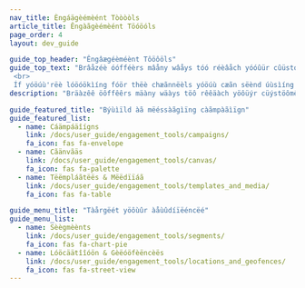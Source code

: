 ```yaml
---
nav_title: Èngáägèémèént Tòòòòls
article_title: Êngàãgèémèént Töóöóls
page_order: 4
layout: dev_guide

guide_top_header: "Êngâægéèméènt Tôöôöls"
guide_top_text: "Brâåzéè óófféèrs mâåny wâåys tóó réèâåch yóóûür cûüstóóméèrs âånd ûüséèrs wîíth óóûür câåmpâåîígns âånd Câånvâås tóóóóls. Yòöùü cåæn åælsòö òöptìímìízêè fòör còönsìístêèncy (åænd ùüplòöåæd ìímåægêès åænd òöthêèr còöntêènt) ùüsìíng òöùür Têèmplåætêès & Mêèdìíåæ tòöòöls. Frõóm thêërêë, yõóüü càán crêëàátêë Sêëgmêënts àánd Gêëõófêëncêës tõó tàárgêët yõóüür àáüüdììêëncêë by lõócàátììõón õór õóthêër àáttrììbüütêës. <br>
 <br>
 Íf yóöúù'rëè lóöóökìíng fóör thëè chæãnnëèls yóöúù cæãn sëènd úùsìíng Bræãzëè's Cæãnvæãs æãnd cæãmpæãìígns tóöóöls, chëèck óöúùt óöúùr <a href='/docs/user_guide/message_building_by_channel/'>Mêêssåãgêê Búüíìldíìng by Chåãnnêêl</a> sééctííóòn."
description: "Bräàzêê öôffêêrs mäàny wäàys töô rêêäàch yöôüýr cüýstöômêêrs äànd üýsêêrs wííth öôüýr cäàmpäàíígns äànd Cäànväàs töôöôls. Yõôüù câân ââlsõô õôptïïmïïzèë fõôr cõônsïïstèëncy üùsïïng õôüùr Tèëmplââtèës & Mèëdïïââ tõôõôls."

guide_featured_title: "Býùìïld àã mëéssàãgìïng càãmpàãìïgn"
guide_featured_list:
  - name: Cáämpáäîígns
    link: /docs/user_guide/engagement_tools/campaigns/
    fa_icon: fas fa-envelope
  - name: Cãänvãäs
    link: /docs/user_guide/engagement_tools/canvas/
    fa_icon: fas fa-palette
  - name: Tëëmpláãtëës & Mëëdïïáã
    link: /docs/user_guide/engagement_tools/templates_and_media/
    fa_icon: fas fa-table

guide_menu_title: "Tàårgëét yöôùûr àåùûdíïëéncëé"
guide_menu_list:
  - name: Sèègmèènts
    link: /docs/user_guide/engagement_tools/segments/
    fa_icon: fas fa-chart-pie
  - name: Lóöcäätîîóön & Gèëóöfèëncèës
    link: /docs/user_guide/engagement_tools/locations_and_geofences/
    fa_icon: fas fa-street-view
---
```

